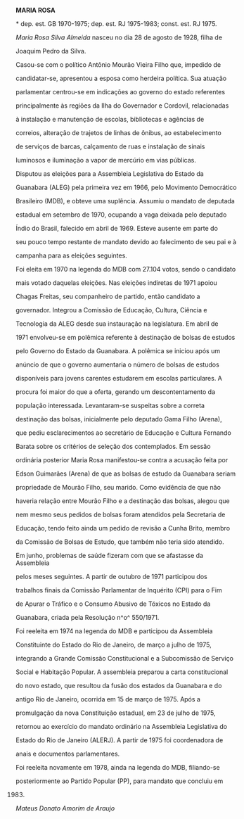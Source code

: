 **MARIA ROSA**



\* dep. est. GB 1970-1975; dep. est. RJ 1975-1983; const. est. RJ 1975.



*Maria Rosa Silva Almeida* nasceu no dia 28 de agosto de 1928, filha de

Joaquim Pedro da Silva.



Casou-se com o político Antônio Mourão Vieira Filho que, impedido de

candidatar-se, apresentou a esposa como herdeira política. Sua atuação

parlamentar centrou-se em indicações ao governo do estado referentes

principalmente às regiões da Ilha do Governador e Cordovil, relacionadas

à instalação e manutenção de escolas, bibliotecas e agências de

correios, alteração de trajetos de linhas de ônibus, ao estabelecimento

de serviços de barcas, calçamento de ruas e instalação de sinais

luminosos e iluminação a vapor de mercúrio em vias públicas.



Disputou as eleições para a Assembleia Legislativa do Estado da

Guanabara (ALEG) pela primeira vez em 1966, pelo Movimento Democrático

Brasileiro (MDB), e obteve uma suplência. Assumiu o mandato de deputada

estadual em setembro de 1970, ocupando a vaga deixada pelo deputado

Índio do Brasil, falecido em abril de 1969. Esteve ausente em parte do

seu pouco tempo restante de mandato devido ao falecimento de seu pai e à

campanha para as eleições seguintes.



Foi eleita em 1970 na legenda do MDB com 27.104 votos, sendo o candidato

mais votado daquelas eleições. Nas eleições indiretas de 1971 apoiou

Chagas Freitas, seu companheiro de partido, então candidato a

governador. Integrou a Comissão de Educação, Cultura, Ciência e

Tecnologia da ALEG desde sua instauração na legislatura. Em abril de

1971 envolveu-se em polêmica referente à destinação de bolsas de estudos

pelo Governo do Estado da Guanabara. A polêmica se iniciou após um

anúncio de que o governo aumentaria o número de bolsas de estudos

disponíveis para jovens carentes estudarem em escolas particulares. A

procura foi maior do que a oferta, gerando um descontentamento da

população interessada. Levantaram-se suspeitas sobre a correta

destinação das bolsas, inicialmente pelo deputado Gama Filho (Arena),

que pediu esclarecimentos ao secretário de Educação e Cultura Fernando

Barata sobre os critérios de seleção dos contemplados. Em sessão

ordinária posterior Maria Rosa manifestou-se contra a acusação feita por

Edson Guimarães (Arena) de que as bolsas de estudo da Guanabara seriam

propriedade de Mourão Filho, seu marido. Como evidência de que não

haveria relação entre Mourão Filho e a destinação das bolsas, alegou que

nem mesmo seus pedidos de bolsas foram atendidos pela Secretaria de

Educação, tendo feito ainda um pedido de revisão a Cunha Brito, membro

da Comissão de Bolsas de Estudo, que também não teria sido atendido.



Em junho, problemas de saúde fizeram com que se afastasse da Assembleia

pelos meses seguintes. A partir de outubro de 1971 participou dos

trabalhos finais da Comissão Parlamentar de Inquérito (CPI) para o Fim

de Apurar o Tráfico e o Consumo Abusivo de Tóxicos no Estado da

Guanabara, criada pela Resolução n^o^ 550/1971.



Foi reeleita em 1974 na legenda do MDB e participou da Assembleia

Constituinte do Estado do Rio de Janeiro, de março a julho de 1975,

integrando a Grande Comissão Constitucional e a Subcomissão de Serviço

Social e Habitação Popular. A assembleia preparou a carta constitucional

do novo estado, que resultou da fusão dos estados da Guanabara e do

antigo Rio de Janeiro, ocorrida em 15 de março de 1975. Após a

promulgação da nova Constituição estadual, em 23 de julho de 1975,

retornou ao exercício do mandato ordinário na Assembleia Legislativa do

Estado do Rio de Janeiro (ALERJ). A partir de 1975 foi coordenadora de

anais e documentos parlamentares.



Foi reeleita novamente em 1978, ainda na legenda do MDB, filiando-se

posteriormente ao Partido Popular (PP), para mandato que concluiu em

1983.



*Mateus Donato Amorim de Araujo*



